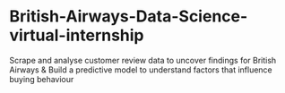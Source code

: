 # British-Airways-Data-Science-virtual-internship
Scrape and analyse customer review data to uncover findings for British Airways &amp; Build a predictive model to understand factors that influence buying behaviour
